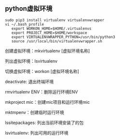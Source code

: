 ## python虚拟环境

```
sudo pip3 install virtualenv virtualenvwrapper
vi ~/.bash_profile
   export WORKON_HOME=$HOME/.virtualenvs
   export PROJECT_HOME=$HOME/workspace
   export VIRTUALENVWRAPPER_PYTHON=/usr/bin/python3
   source /usr/local/bin/virtualenvwrapper.sh
```

创建虚拟环境：mkvirtualenv [虚拟环境名称]

列出虚拟环境：lsvirtualenv

切换虚拟环境：workon [虚拟环境名称]

deactivate: 退出终端环境


rmvirtualenv ENV：删除运行环境ENV

mkproject mic：创建mic项目和运行环境mic

mktmpenv：创建临时运行环境

lssitepackages: 列出当前环境安装了的包

lsvirtualenv: 列出可用的运行环境
